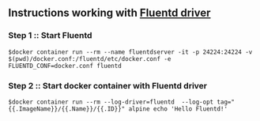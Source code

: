 ## Instructions working with [Fluentd driver](https://docs.docker.com/config/containers/logging/fluentd/)

### Step 1 :: Start Fluentd
```
$docker container run --rm --name fluentdserver -it -p 24224:24224 -v $(pwd)/docker.conf:/fluentd/etc/docker.conf -e FLUENTD_CONF=docker.conf fluentd
```

### Step 2 :: Start docker container with Fluentd driver
```
$docker container run --rm --log-driver=fluentd  --log-opt tag="{{.ImageName}}/{{.Name}}/{{.ID}}" alpine echo 'Hello Fluentd!'
```
